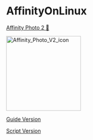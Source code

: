 # AffinityOnLinux

[Affinity Photo 2 📸](https://affinity.serif.com/en-gb/photo/?#top)

<img src="https://github.com/user-attachments/assets/c7b70ee5-58e3-46c6-b385-7c3d02749664" alt="Affinity_Photo_V2_icon" width="200"/>


[Guide Version](https://github.com/Twig6943/AffinityOnLinux/blob/main/Guide.txt)

[Script Version](https://github.com/Twig6943/AffinityOnLinux/blob/main/Script.sh)

